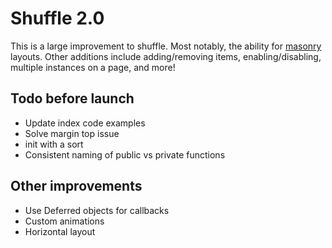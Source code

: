 # Shuffle 2.0

This is a large improvement to shuffle. Most notably, the ability for [masonry](http://masonry.desandro.com) layouts. Other additions include adding/removing items, enabling/disabling, multiple instances on a page, and more!

## Todo before launch
* Update index code examples
* Solve margin top issue
* init with a sort
* Consistent naming of public vs private functions

## Other improvements
* Use Deferred objects for callbacks
* Custom animations
* Horizontal layout
